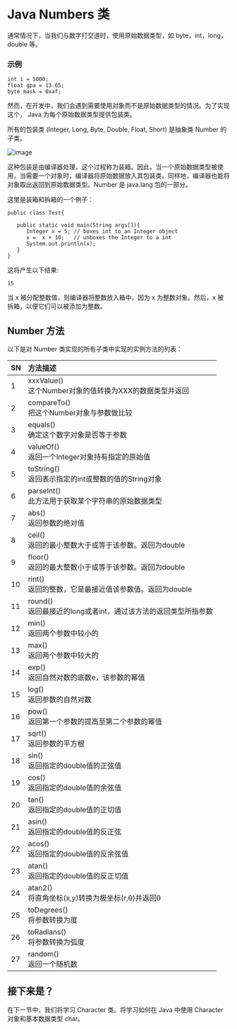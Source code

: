 # Java Numbers 类
   
通常情况下，当我们与数字打交道时，使用原始数据类型，如 byte，int，long，double 等。

### 示例

```
int i = 5000;
float gpa = 13.65;
byte mask = 0xaf;
```

然而，在开发中，我们会遇到需要使用对象而不是原始数据类型的情况。为了实现这个， Java 为每个原始数据类型提供包装类。  

所有的包装类 (Integer, Long, Byte, Double, Float, Short) 是抽象类 Number 的子类。   
  
![image](images/number_classes.jpg) 

这种包装是由编译器处理，这个过程称为装箱。因此，当一个原始数据类型被使用，当需要一个对象时，编译器将原始数据放入其包装类。同样地，编译器也能将对象取出返回到原始数据类型。Number 是 java.lang 包的一部分。 

这里是装箱和拆箱的一个例子：  

```
public class Test{

   public static void main(String args[]){
      Integer x = 5; // boxes int to an Integer object
      x =  x + 10;   // unboxes the Integer to a int
      System.out.println(x); 
   }
}
```

这将产生以下结果:  

```
15
```

当 x 被分配整数值，则编译器将整数放入箱中，因为 x 为整数对象。然后，x 被拆箱，以便它们可以被添加为整数。

## Number 方法

以下是对 Number 类实现的所有子类中实现的实例方法的列表：

|SN   |方法描述|
|:----|:----------------------------------------------|
|1  |xxxValue() <br> 这个Number对象的值转换为XXX的数据类型并返回|
|2  |compareTo() <br>  把这个Number对象与参数做比较               |
|3  |equals() <br>     确定这个数字对象是否等于参数                  |
|4  |valueOf() <br>    返回一个Integer对象持有指定的原始值|
|5  |toString() <br>   返回表示指定的int或整数的值的String对象|
|6  |parseInt() <br>   此方法用于获取某个字符串的原始数据类型|
|7  |abs() <br>        返回参数的绝对值|
|8  |ceil() <br>       返回的最小整数大于或等于该参数。返回为double|
|9  |floor() <br>      返回的最大整数小于或等于该参数。返回为double|
|10 |rint() <br>      返回的整数，它是最接近值该参数值。返回为double|
|11 |round() <br>     返回最接近的long或者int，通过该方法的返回类型所指参数|
|12 |min() <br>       返回两个参数中较小的|
|13 |max() <br>       返回两个参数中较大的|
|14 |exp() <br>       返回自然对数的底数e，该参数的幂值|
|15 |log()  <br>      返回参数的自然对数|
|16 |pow() <br>       返回第一个参数的提高至第二个参数的幂值|
|17 |sqrt() <br>      返回参数的平方根|
|18 |sin() <br>       返回指定的double值的正弦值|
|19 |cos() <br>       返回指定的double值的余弦值|
|20 |tan() <br>       返回指定的double值的正切值|
|21 |asin()<br>       返回指定的double值的反正弦|
|22 |acos() <br>      返回指定的double值的反余弦值|
|23 |atan() <br>      返回指定的double值的反正切值|
|24 |atan2() <br>     将直角坐标(x,y)转换为极坐标(r,θ)并返回θ|
|25 |toDegrees() <br> 将参数转换为度|
|26 |toRadians() <br> 将参数转换为弧度|
|27 |random() <br>    返回一个随机数|

## 接下来是？ 

在下一节中，我们将学习 Character 类。将学习如何在 Java 中使用 Character 对象和基本数据类型 char。
